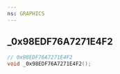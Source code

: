 ```yaml
---
ns: GRAPHICS
---
```

## _0x98EDF76A7271E4F2

```c
// 0x98EDF76A7271E4F2
void _0x98EDF76A7271E4F2();
```


